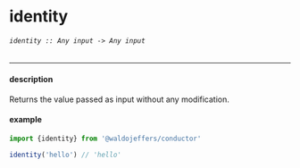 # identity

###### `identity :: Any input -> Any input`

---

#### description
Returns the value passed as input without any modification.

#### example
```js
import {identity} from '@waldojeffers/conductor'

identity('hello') // 'hello'
```